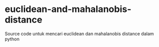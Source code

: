 # euclidean-and-mahalanobis-distance

Source code untuk mencari euclidean dan mahalanobis distance dalam python
